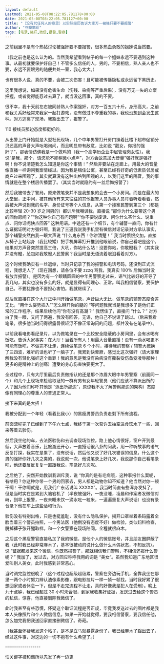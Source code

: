 ```yaml
---
layout: default
Lastmod: 2021-05-08T08:22:05.781178+00:00
date: 2021-05-08T08:22:05.781127+00:00
title: "（没有咒任何人的意思）以实际经历告诉大家万一被强奸要不要报警"
author: "豆瓣鹅组"
tags: [笔录,强奸,微信,报警,警察]
---
```


之前组里不是有个热帖讨论被强奸要不要报警，很多热血勇敢的姐妹说当然要。

（我之前也是这么认为的。当然我希望看到帖子的每一个姐妹永远不要遇到这种事。从最初就要保护好自己！不管多么信任的人，男的，不要相信，熟人亲人也不要，永远不要跟男的随便共处一室，我心太大。）

也有很多人说，真的不要，会被二次伤害！且可能被传播隐私或永远留下黑历史。

这里我想说，如果没有危害生命（伤残、染病等严重后果），没有万无一失的立案把握，或者觉得能忍过去算了，就当没这回事，真的不要。

很不幸，我十天前左右被同龄熟人作案强奸，对方一百五六十斤，身形高大，之前和我关系好经常来我家一起打游戏，没有做过不尊重我的事，我也没想到会发生这种。对方逃离了现场，我豁出去了，报警了。

110 接线员那边态度都挺好的。

从出警上门开始就是大型社死现场，几个中年男警打开房门操着比楼下超市促销分贝还高的声音大声吆喝询问，而且明显带有敌意，比如说 “靓女，你报的强奸？”，那表情仿佛我是一个做鸡的（我一个高学历企业中层管理岗女性）。我说“是我，那个，请您能不能稍微小点声”，对方会故意加大音量“强奸就是强奸啊！你不说清楚我怎么知道是你这个事情！” 然后非要站在走廊上，用最大的音量像直播一样询问我案情经过。因为我是租住公寓，甚至已经有好奇的低素质邻居或商户过来围观了，其实就算没有这种出格到围观的人，以我们这里的隔音，我的事情就是在整个楼层传播罢了。（其实当时就隐约有一丝后悔报警了）

然后我被带去了警局，原来做笔录并不是我想象的会去一个小房间。而是在最大的大堂里，正中间，被其他所有来来往往的其他报警人员办事人员盯着听着看着，然后被大声说到我的名字、身份证号等个人信息，从第一个接案民警到第三个（都是比较年轻 20-30 岁之间男的）都训斥我嘲讽我，直接说 “那你为什么要带这个男的回你房间？”“你这种你自己有问题啊”“你不要说废话、问你什么答什么、说重点、问你话呢快点回答” 这种用语。中途还有一个细节，有个辅警一直问，你有什么证据证明对方强奸啊，我说了三遍我说我手机里有微信对话记录对方承认事实，那个辅警突然白我一眼大声说 “什么鬼东西！你讲清楚！” 我当时愤恨交加，直接从椅子上站起身（我比较矮）把手机屏幕打开推到他眼前说，你自己看吧是这个。结果对方声音突然提高三倍，大吼，你站什么站！没要你站，你敢瞪我？（其实我并没有瞪，怂包如我敢瞪人民警察？我当时是无语流着眼泪看着对方）。

这个时候我确实有一丝退缩，当时只记录了我的报警和电话号码，还没到正式流程，我想走人了（现在回想，请各位不要 zzzq 骂我，我真实 100% 后悔当时没有放弃报警）。是因为有一个眼睛圆圆的中年男警察走过来，语气比较好的开导了我几句，其实也没有多么的好，就是显得有同理心、正常。叫我相信警察，要保护自己，不要犹豫也不要担心害怕。我就继续了。

然后就直接在这个大厅正中间开始做笔录，声音巨大无比，做笔录的辅警态度奇差无比，“用什么姿势插入””怎么掰开你的腿的 “等问题我就当是我想多了是他们正常的工作程序，结果后续他问“你有没有高潮？” 我愣住了，直接问 “什么？” 对方白了我一眼，又问了两遍，我没有回答，无语，他自己不说话了跳过。（后来我看笔录，很多他当时问得很露骨很轻浮不像正常询问的问题，都并没有在笔录中）。

以前我看电影看纪录片，以为做笔录在一个比较安全隐蔽的小房间里，会有水喝有饭吃。告诉大家事实：在大厅！当着所有人！用最大音量直播！没有一滴水喝更不可能有饭吃，不做完不让走，连续做笔录 6 个小时，接待我的警察 / 辅警大概换了三四波，难听的话也听了一脑子了。我累到快晕厥，感觉比这次强奸（请大家理解我没有轻化强奸这个重罪！我的意思是我没有染病没有撕裂受伤备受凌辱那种！更多的是精神上的创痛）遭受的身心伤害快要更大了。

全过程中，只有大厅里最后负责做指认的还是那个浓眉大眼中年男警察（前面同一个）和几个上现场来检验取证的一群有男有女年轻警员（他们应该不算派出所的人？因为他们称呼其他是 “派出所那边”，原谅我不太了解警察那边的架构）态度像有同理心的尊重人的普通正常人。

接下来真的是大招！

我被分配到一个年轻（看着比我小）的黑瘦男警员负责走剩下所有流程。

前面流程完了已经到了下午六七点，我终于第一次获许去抽空进食饮水了一些，回来等着去验伤。

然后我坐他的车，去法医验伤和去调查现场监控。路上他心情很好，窗户开到最低，大声放着音乐，比旅游还开心，一直搭话很八卦的问我，用一种听故事的语气反复打探，我实在是累了，没有说话，然后他又说了好几次错误的信息，什么这个男的强奸你好几次之类的，我说就一次，他说笔录上好几次，我说那你自己看笔录吧，他还要反反复复一直跟我说，笔录好几次呢。

之后绝了，突然开始教训我训斥我，说 “你真的是有毛病哦，这种事报什么案呢，有啥用？你这种你带一个男的回家去，男人都是动物你知不知道？他当然对你一顿干啊！干你啊就是，用我们广东话说叫 XXXXX”。我当时简直有些浑身发抖了，但是当时实在是累到大脑宕机了（半夜被强奸，一夜没睡，凌晨和作案者发微信对峙，到早上报警，一夜未睡未饮一滴水吃一粒米，一遍遍重复大声说话）也没有录音录下他在车上这些话和行为。

验伤没有特别出格，只是也挺羞耻，没有什么隐私保护，揭开口罩举着条码露着全脸当着三个警员拍照，一个男法医（他倒没有态度不好）做检验，类似妇科检查，脱掉裤子张开腿取样。和一个女警察在现场陪同。全程就很麻木。

之后这个黑瘦警官直接私加了我的微信，是他个人的微信账号，并且朋友圈屏蔽了我（此时我已经非常麻木了，基本很被动的说什么做什么木偶状态，不知反抗）。说 “证据都发来这个微信，你既然报警了，那就相信我们警察，不相信还报什么警呢？” 我加了，发过去，对方回应称呼我用的词是 “美女”。虽然我知道广东地区很爱叫别人美女，此时我感到非常恶心。

当时调完监控很晚了（这个过程也超级超级累，警察在旁边玩手机，全靠我坐在那里一两个小时努力辨认渣像素影像，跟电影拉片一样一帧一帧找，当时我好累了很想回家或者休息一下，但是不走完流程不让走，真的好像我是犯人在受刑）。晚上九十点钟，我已经超过 30 小时未合眼，到家我收集好证据，发送过去给这个警员的私信，惊喜，他直接删除我微信了。

此时我甚至有些恐慌，怀疑这个取证流程是否正规，毕竟我发送过去的图片都是我本人头像照片和个人微信信息。如果一开始就觉得，要我相信警察，要我信任他，怎么加完我把我送回家直接删微信了。奇葩。

（我甚至怀疑我发这个帖子，是不是立马就暴露身份了，我已经麻木了豁出去了，经过这件事，对这边的一切不抱有什么希望了。）

\------------------

怕关键字被和谐所以先发了再一边更

